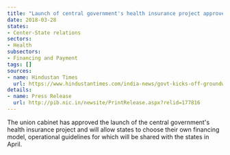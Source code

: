 ```yaml
---
title: "Launch of central government's health insurance project approved"
date: 2018-03-28
states:
- Center-State relations
sectors:
- Health
subsectors:
- Financing and Payment
tags: []
sources:
- name: Hindustan Times
  url: https://www.hindustantimes.com/india-news/govt-kicks-off-groundwork-for-ayushman-bharat-to-cover-1-347-treatments-aadhaar-not-mandatory/story-Lmcy2VogSGu6ShnHO7pN2M.html
details:
- name: Press Release
  url: http://pib.nic.in/newsite/PrintRelease.aspx?relid=177816
---
```


The union cabinet has approved the launch of the central government's health insurance project and will allow states to choose their own financing model, operational guidelines for which will be shared with the states in April.

